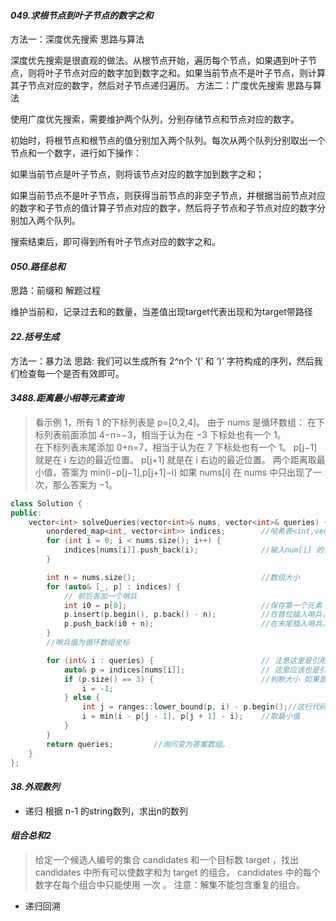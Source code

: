#### *049.求根节点到叶子节点的数字之和*
方法一：深度优先搜索
思路与算法

深度优先搜索是很直观的做法。从根节点开始，遍历每个节点，如果遇到叶子节点，则将叶子节点对应的数字加到数字之和。如果当前节点不是叶子节点，则计算其子节点对应的数字，然后对子节点递归遍历。
 方法二：广度优先搜索
思路与算法

使用广度优先搜索，需要维护两个队列，分别存储节点和节点对应的数字。

初始时，将根节点和根节点的值分别加入两个队列。每次从两个队列分别取出一个节点和一个数字，进行如下操作：

如果当前节点是叶子节点，则将该节点对应的数字加到数字之和；

如果当前节点不是叶子节点，则获得当前节点的非空子节点，并根据当前节点对应的数字和子节点的值计算子节点对应的数字，然后将子节点和子节点对应的数字分别加入两个队列。

搜索结束后，即可得到所有叶子节点对应的数字之和。

#### *050.路径总和*
思路：前缀和
解题过程

维护当前和，记录过去和的数量，当差值出现target代表出现和为target带路径



 #### *22.括号生成*
方法一：暴力法
思路:
    我们可以生成所有 2^n个 ‘(’ 和 ‘)’ 字符构成的序列，然后我们检查每一个是否有效即可。

#### *3488.距离最小相等元素查询*

> 看示例 1，所有 1 的下标列表是 p=[0,2,4]。
    由于 nums 是循环数组：
    在下标列表前面添加 4−n=−3，相当于认为在 −3 下标处也有一个 1。   
    在下标列表末尾添加 0+n=7，相当于认为在 7 下标处也有一个 1。
        p[j−1] 就是在 i 左边的最近位置。
        p[j+1] 就是在 i 右边的最近位置。
        两个距离取最小值，答案为    min(i−p[j−1],p[j+1]−i)
    如果 nums[i] 在 nums 中只出现了一次，那么答案为 −1。
```cpp
class Solution {
public:
    vector<int> solveQueries(vector<int>& nums, vector<int>& queries) {
        unordered_map<int, vector<int>> indices;        //哈希表<int,vector<int>> 用于存储数字和坐标
        for (int i = 0; i < nums.size(); i++) {
            indices[nums[i]].push_back(i);              //输入num[i] 的当前的坐标
        }

        int n = nums.size();                            //数组大小
        for (auto& [_, p] : indices) {
            // 前后各加一个哨兵
            int i0 = p[0];                              //保存第一个元素
            p.insert(p.begin(), p.back() - n);          //在首位插入哨兵，哨兵值为末位置值-n
            p.push_back(i0 + n);                        //在末尾插入哨兵，哨兵值为i0+n
        }
        //哨兵值为循环数组坐标

        for (int& i : queries) {                        // 注意这里是引用
            auto& p = indices[nums[i]];                 // 这里应该也是引用
            if (p.size() == 3) {                        //判断大小 如果是3 则本数字在数组中只出现了1次，所以没有重复的数字。标记为-1；  答案直接存储在了queries里面，节省了存储空间。
                i = -1;
            } else {
                int j = ranges::lower_bound(p, i) - p.begin();//这行代码在数组p中查找第一个大于等于i的元素位置，并返回该位置的索引。
                i = min(i - p[j - 1], p[j + 1] - i);    //取最小值
            }
        }
        return queries;         //询问变为答案数组。
    }
};
```
#### *38.外观数列*
-  递归 根据 n-1 的string数列，求出n的数列

#### *组合总和2*
> 给定一个候选人编号的集合 candidates 和一个目标数 target ，找出 candidates 中所有可以使数字和为 target 的组合。
  candidates 中的每个数字在每个组合中只能使用 一次 。
  注意：解集不能包含重复的组合。  

- 递归回溯
